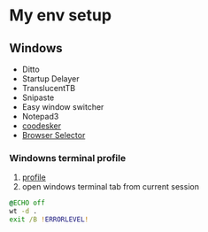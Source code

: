 # My env setup

## Windows

- Ditto
- Startup Delayer
- TranslucentTB
- Snipaste
- Easy window switcher
- Notepad3
- [coodesker](https://coodesker.gitee.io/)
- [Browser Selector](https://github.com/DanTup/BrowserSelector)

### Windowns terminal profile

1. [profile](./profile.ps1)
2. open windows terminal tab from current session

```cmd
@ECHO off
wt -d .
exit /B !ERRORLEVEL!
```


